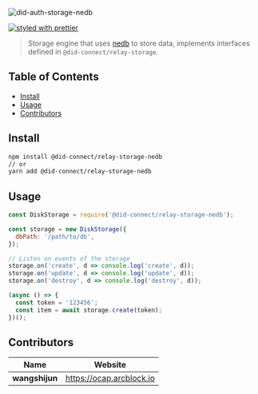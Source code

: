 ![did-auth-storage-nedb](https://www.arcblock.io/.netlify/functions/badge/?text=did-auth-storage-nedb)

[![styled with prettier](https://img.shields.io/badge/styled_with-prettier-ff69b4.svg)](https://github.com/prettier/prettier)

> Storage engine that uses [nedb](https://www.npmjs.com/package/nedb) to store data, implements interfaces defined in `@did-connect/relay-storage`.


## Table of Contents

* [Install](#install)
* [Usage](#usage)
* [Contributors](#contributors)


## Install

```sh
npm install @did-connect/relay-storage-nedb
// or
yarn add @did-connect/relay-storage-nedb
```


## Usage

```js
const DiskStorage = require('@did-connect/relay-storage-nedb');

const storage = new DiskStorage({
  dbPath: '/path/to/db',
});

// Listen on events of the storage
storage.on('create', d => console.log('create', d));
storage.on('update', d => console.log('update', d));
storage.on('destroy', d => console.log('destroy', d));

(async () => {
  const token = '123456';
  const item = await storage.create(token);
})();
```


## Contributors

| Name           | Website                    |
| -------------- | -------------------------- |
| **wangshijun** | <https://ocap.arcblock.io> |
